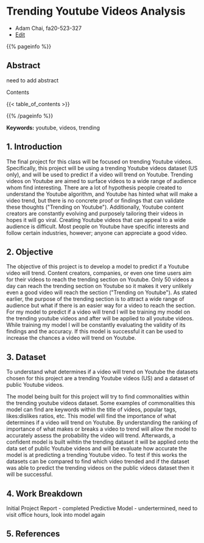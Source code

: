 # Trending Youtube Videos Analysis
* Adam Chai, fa20-523-327
* [Edit](https://github.com/cybertraining-dsc/fa20-523-327/blob/master/project/project.md)

{{% pageinfo %}}

## Abstract

need to add abstract

Contents

{{< table_of_contents >}}

{{% /pageinfo %}}

**Keywords:** youtube, videos, trending


## 1. Introduction

The final project for this class will be focused on trending Youtube videos. Specifically, this project will be using a trending Youtube videos dataset (US only), and will be used to predict if a video will trend on Youtube. Trending videos on Youtube are aimed to surface videos to a wide range of audience whom find interesting. There are a lot of hypothesis people created to understand the Youtube algorithm, and Youtube has hinted what will make a video trend, but there is no concrete proof or findings that can validate these thoughts ("Trending on Youtube"). Additionally, Youtube content creators are constantly evolving and purposely tailoring their videos in hopes it will go viral. Creating Youtube videos that can appeal to a wide audience is difficult. Most people on Youtube have specific interests and follow certain industries, however; anyone can appreciate a good video.

## 2. Objective

The objective of this project is to develop a model to predict if a Youtube video will trend. Content creators, companies, or even one time users aim for their videos to reach the trending section on Youtube. Only 50 videos a day can reach the trending section on Youtube so it makes it very unlikely even a good video will reach the section ("Trending on Youtube"). As stated earlier, the purpose of the trending section is to attract a wide range of audience but what if there is an easier way for a video to reach the section. For my model to predict if a video will trend I will be training my model on the trending youtube videos and after will be applied to all youtube videos. While training my model I will be constantly evaluating the validity of its findings and the accuracy. If this model is successful it can be used to increase the chances a video will trend on Youtube. 

## 3. Dataset
To understand what determines if a video will trend on Youtube the datasets chosen for this project are a trending Youtube videos (US) and a dataset of public Youtube videos. 

The model being built for this project will try to find commonalities within the trending youtube videos dataset. Some examples of commonalities this model can find are keywords within the title of videos, popular tags, likes:dislikes ratios, etc. This model will find the importance of what determines if a video will trend on Youtube. By understanding the ranking of importance of what makes or breaks a video to trend will allow the model to accurately assess the probability the video will trend. 
Afterwards, a confident model is built wihtin the trending dataset it will be applied onto the data set of public Youtube videos and will be evaluate how accurate the model is at predicting a trending Youtube video. To test if this works the datasets can be compared to find which video trended and if the dataset was able to predict the trending videos on the public videos dataset then it will be successful. 

## 4. Work Breakdown
Initial Project Report - completed
Predictive Model - undertermined, need to visit office hours, look into model again

## 5. References
[^1]: Google Staff, Trending on Youtube, Google. <https://support.google.com/youtube/answer/7239739?hl=en#:~:text=Trending%20helps%20viewers%20see%20what's,surprising%2C%20like%20a%20viral%20video.>

[^2]: Aslam. Salman, Youtube by the Numbers: Stats, Demographics & Fun Facts, Omnicore. <https://www.omnicoreagency.com/youtube-statistics/#:~:text=Annual%20cost%20to%20run%20YouTube,grows%20by%2040%25%20every%20year.>

[^3]: Jolly. Mitchell, Trending YouTube Video Statistics, Kaggle. <https://www.kaggle.com/datasnaek/youtube-new >

[^4]: Google Research Team, Youtube8m, Research Google. <http://research.google.com/youtube8m/index.html>

